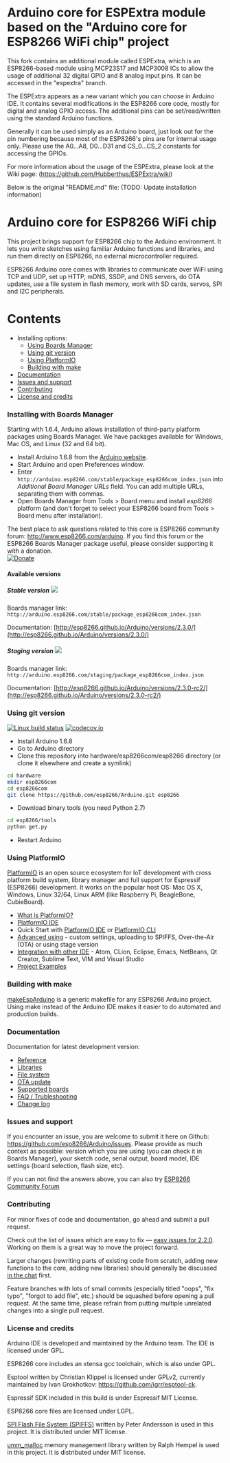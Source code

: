 Arduino core for ESPExtra module based on the "Arduino core for ESP8266 WiFi chip" project
==========================================================================================

This fork contains an additional module called ESPExtra, which is an ESP8266-based module using MCP23S17 and MCP3008 ICs to allow the usage of additional 32 digital GPIO and 8 analog input pins.
It can be accessed in the "espextra" branch.

The ESPExtra appears as a new variant which you can choose in Arduino IDE.
It contains several modifications in the ESP8266 core code, mostly for digital and analog GPIO access. The additional pins can be set/read/written using the standard Arduino functions.

Generally it can be used simply as an Arduino board, just look out for the pin numbering because most of the ESP8266's pins are for internal usage only. Please use the A0...A8, D0...D31 and CS_0...CS_2 constants for accessing the GPIOs.

For more information about the usage of the ESPExtra, please look at the Wiki page:
(https://github.com/Hubberthus/ESPExtra/wiki)

Below is the original "README.md" file:
(TODO: Update installation information)

Arduino core for ESP8266 WiFi chip
===========================================

This project brings support for ESP8266 chip to the Arduino environment. It lets you write sketches using familiar Arduino functions and libraries, and run them directly on ESP8266, no external microcontroller required.

ESP8266 Arduino core comes with libraries to communicate over WiFi using TCP and UDP, set up HTTP, mDNS, SSDP, and DNS servers, do OTA updates, use a file system in flash memory, work with SD cards, servos, SPI and I2C peripherals.

# Contents
- Installing options:
  - [Using Boards Manager](#installing-with-boards-manager)
  - [Using git version](#using-git-version)
  - [Using PlatformIO](#using-platformio)
  - [Building with make](#building-with-make)
- [Documentation](#documentation)
- [Issues and support](#issues-and-support)
- [Contributing](#contributing)  
- [License and credits](#license-and-credits)   

### Installing with Boards Manager ###

Starting with 1.6.4, Arduino allows installation of third-party platform packages using Boards Manager. We have packages available for Windows, Mac OS, and Linux (32 and 64 bit).

- Install Arduino 1.6.8 from the [Arduino website](http://www.arduino.cc/en/main/software).
- Start Arduino and open Preferences window.
- Enter ```http://arduino.esp8266.com/stable/package_esp8266com_index.json``` into *Additional Board Manager URLs* field. You can add multiple URLs, separating them with commas.
- Open Boards Manager from Tools > Board menu and install *esp8266* platform (and don't forget to select your ESP8266 board from Tools > Board menu after installation).

The best place to ask questions related to this core is ESP8266 community forum: http://www.esp8266.com/arduino.
If you find this forum or the ESP8266 Boards Manager package useful, please consider supporting it with a donation. <br />
[![Donate](https://img.shields.io/badge/paypal-donate-yellow.svg)](https://www.paypal.com/webscr?cmd=_s-xclick&hosted_button_id=4M56YCWV6PX66)

#### Available versions

##### Stable version ![](http://arduino.esp8266.com/stable/badge.svg)
Boards manager link: `http://arduino.esp8266.com/stable/package_esp8266com_index.json`

Documentation: [http://esp8266.github.io/Arduino/versions/2.3.0/](http://esp8266.github.io/Arduino/versions/2.3.0/)

##### Staging version ![](http://arduino.esp8266.com/staging/badge.svg)
Boards manager link: `http://arduino.esp8266.com/staging/package_esp8266com_index.json`

Documentation: [http://esp8266.github.io/Arduino/versions/2.3.0-rc2/](http://esp8266.github.io/Arduino/versions/2.3.0-rc2/)

### Using git version
[![Linux build status](https://travis-ci.org/esp8266/Arduino.svg)](https://travis-ci.org/esp8266/Arduino) [![codecov.io](https://codecov.io/github/esp8266/Arduino/coverage.svg?branch=master)](https://codecov.io/github/esp8266/Arduino?branch=master)

- Install Arduino 1.6.8
- Go to Arduino directory
- Clone this repository into hardware/esp8266com/esp8266 directory (or clone it elsewhere and create a symlink)
```bash
cd hardware
mkdir esp8266com
cd esp8266com
git clone https://github.com/esp8266/Arduino.git esp8266
```
- Download binary tools (you need Python 2.7)
```bash
cd esp8266/tools
python get.py
```
- Restart Arduino

### Using PlatformIO

[PlatformIO](http://platformio.org) is an open source ecosystem for IoT
development with cross platform build system, library manager and full support
for Espressif (ESP8266) development. It works on the popular host OS: Mac OS X, Windows,
Linux 32/64, Linux ARM (like Raspberry Pi, BeagleBone, CubieBoard).

- [What is PlatformIO?](http://docs.platformio.org/en/stable/what-is-platformio.html)
- [PlatformIO IDE](http://platformio.org/platformio-ide)
- Quick Start with [PlatformIO IDE](http://docs.platformio.org/en/stable/ide/atom.html#quick-start) or [PlatformIO CLI](http://docs.platformio.org/en/stable/quickstart.html)
- [Advanced using](http://docs.platformio.org/en/stable/platforms/espressif.html) -
  custom settings, uploading to SPIFFS, Over-the-Air (OTA) or using stage version
- [Integration with other IDE](http://docs.platformio.org/en/stable/ide.html) -
  Atom, CLion, Eclipse, Emacs, NetBeans, Qt Creator, Sublime Text, VIM and Visual Studio
- [Project Examples](http://docs.platformio.org/en/stable/platforms/espressif.html#examples)

### Building with make

[makeEspArduino](https://github.com/plerup/makeEspArduino) is a generic makefile for any ESP8266 Arduino project.
Using make instead of the Arduino IDE makes it easier to do automated and production builds.

### Documentation

Documentation for latest development version:

- [Reference](doc/reference.md)
- [Libraries](doc/libraries.md)
- [File system](doc/filesystem.md)
- [OTA update](doc/ota_updates/readme.md)
- [Supported boards](doc/boards.md)
- [FAQ / Trubleshooting](doc/faq/readme.md)
- [Change log](doc/changes.md)

### Issues and support ###

If you encounter an issue, you are welcome to submit it here on Github: https://github.com/esp8266/Arduino/issues.
Please provide as much context as possible: version which you are using (you can check it in Boards Manager), your sketch code, serial output, board model, IDE settings (board selection, flash size, etc).

If you can not find the answers above, you can also try [ESP8266 Community Forum](http://www.esp8266.com/arduino)

### Contributing

For minor fixes of code and documentation, go ahead and submit a pull request.

Check out the list of issues which are easy to fix — [easy issues for 2.2.0](https://github.com/esp8266/Arduino/issues?q=is%3Aopen+is%3Aissue+milestone%3A2.2.0+label%3A%22level%3A+easy%22). Working on them is a great way to move the project forward.

Larger changes (rewriting parts of existing code from scratch, adding new functions to the core, adding new libraries) should generally be discussed [in the chat](https://gitter.im/esp8266/Arduino) first.

Feature branches with lots of small commits (especially titled "oops", "fix typo", "forgot to add file", etc.) should be squashed before opening a pull request. At the same time, please refrain from putting multiple unrelated changes into a single pull request.

### License and credits ###

Arduino IDE is developed and maintained by the Arduino team. The IDE is licensed under GPL.

ESP8266 core includes an xtensa gcc toolchain, which is also under GPL.

Esptool written by Christian Klippel is licensed under GPLv2, currently maintained by Ivan Grokhotkov: https://github.com/igrr/esptool-ck.

Espressif SDK included in this build is under Espressif MIT License.

ESP8266 core files are licensed under LGPL.

[SPI Flash File System (SPIFFS)](https://github.com/pellepl/spiffs) written by Peter Andersson is used in this project. It is distributed under MIT license.

[umm_malloc](https://github.com/rhempel/umm_malloc) memory management library written by Ralph Hempel is used in this project. It is distributed under MIT license.

